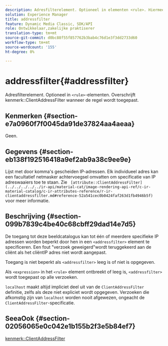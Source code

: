 ```yaml
---
description: Adresfilterelement. Optioneel in elementen <rule>. Hiermee wordt het kenmerk ClientAddressFilter genegeerd wanneer de regel wordt toegepast.
solution: Experience Manager
title: addressfilter
feature: Dynamic Media Classic, SDK/API
role: Ontwikkelaar,zakelijke praktiserer
translation-type: tm+mt
source-git-commit: d0bc88f55f857762b3bab4c76d1e3f3dd2733d60
workflow-type: tm+mt
source-wordcount: '155'
ht-degree: 0%

---
```



# addressfilter{#addressfilter}

Adresfilterelement. Optioneel in `<rule>`-elementen. Overschrijft kenmerk::ClientAddressFilter wanneer de regel wordt toegepast.

## Kenmerken {#section-e7a0960f7f0045da91de37824aa4aeaa}

Geen.

## Gegevens {#section-eb138f192516418a9ef2ab9a38c9ee9e}

Lijst met door komma&#39;s gescheiden IP-adressen. Elk individueel adres kan een facultatief netmasker achtervoegsel omvatten om specificatie van IP adreswaaiers toe te staan. Zie ` [attribute::ClientAddressFilter](../../../../../ir-api/material-cat/image-rendering-api-ref/c-ir-material-catalog/c-ir-attributes-reference/r-ir-clientaddressfilter.md#reference-52a541cec0b0424faf263d1fb4946b5f)` voor meer informatie.

## Beschrijving {#section-099b7839c4be40c68cbff29dad14e7d5}

De toegang tot deze beeldcatalogus kan tot één of meerdere specifieke IP adressen worden beperkt door hen in een `<addressfilter>` element te specificeren. Een fout &quot;verzoek geweigerd&quot;wordt teruggekeerd aan de cliënt als het cliëntIP adres niet wordt aangepast.

Toegang is niet beperkt als `<addressfilter>` leeg is of niet is opgegeven.

Als `<expression>` in het `<rule>` element ontbreekt of leeg is, `<addressfilter>` wordt toegepast op alle verzoeken.

`localhost` maakt altijd impliciet deel uit van de  `ClientAddressFilter` definitie, zelfs als deze niet expliciet wordt opgegeven. Verzoeken die afkomstig zijn van `localhost` worden nooit afgewezen, ongeacht de `ClientAddressFilter`-specificatie.

## SeeaOok {#section-02056065e0c042e1b155b2f3e5b84ef7}

[kenmerk::ClientAddressFilter](../../../../../ir-api/material-cat/image-rendering-api-ref/c-ir-material-catalog/c-ir-attributes-reference/r-ir-clientaddressfilter.md#reference-52a541cec0b0424faf263d1fb4946b5f)

